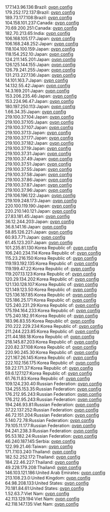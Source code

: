 177.143.96.136:Brazil: [ovpn config](vpn/177_143_96_136.ovpn)  
179.252.172.137:Brazil: [ovpn config](vpn/179_252_172_137.ovpn)  
189.73.177.108:Brazil: [ovpn config](vpn/189_73_177_108.ovpn)  
104.158.101.237:Canada: [ovpn config](vpn/104_158_101_237.ovpn)  
70.69.200.251:Canada: [ovpn config](vpn/70_69_200_251.ovpn)  
182.70.213.65:India: [ovpn config](vpn/182_70_213_65.ovpn)  
106.168.105.177:Japan: [ovpn config](vpn/106_168_105_177.ovpn)  
106.168.248.252:Japan: [ovpn config](vpn/106_168_248_252.ovpn)  
118.104.100.159:Japan: [ovpn config](vpn/118_104_100_159.ovpn)  
118.154.252.10:Japan: [ovpn config](vpn/118_154_252_10.ovpn)  
124.211.145.201:Japan: [ovpn config](vpn/124_211_145_201.ovpn)  
126.125.144.155:Japan: [ovpn config](vpn/126_125_144_155.ovpn)  
126.79.241.255:Japan: [ovpn config](vpn/126_79_241_255.ovpn)  
131.213.227.136:Japan: [ovpn config](vpn/131_213_227_136.ovpn)  
14.101.163.7:Japan: [ovpn config](vpn/14_101_163_7.ovpn)  
14.132.55.42:Japan: [ovpn config](vpn/14_132_55_42.ovpn)  
14.3.169.201:Japan: [ovpn config](vpn/14_3_169_201.ovpn)  
153.206.235.46:Japan: [ovpn config](vpn/153_206_235_46.ovpn)  
153.224.96.47:Japan: [ovpn config](vpn/153_224_96_47.ovpn)  
180.197.250.113:Japan: [ovpn config](vpn/180_197_250_113.ovpn)  
1.66.34.35:Japan: [ovpn config](vpn/1_66_34_35.ovpn)  
219.100.37.104:Japan: [ovpn config](vpn/219_100_37_104.ovpn)  
219.100.37.105:Japan: [ovpn config](vpn/219_100_37_105.ovpn)  
219.100.37.107:Japan: [ovpn config](vpn/219_100_37_107.ovpn)  
219.100.37.13:Japan: [ovpn config](vpn/219_100_37_13.ovpn)  
219.100.37.177:Japan: [ovpn config](vpn/219_100_37_177.ovpn)  
219.100.37.182:Japan: [ovpn config](vpn/219_100_37_182.ovpn)  
219.100.37.19:Japan: [ovpn config](vpn/219_100_37_19.ovpn)  
219.100.37.31:Japan: [ovpn config](vpn/219_100_37_31.ovpn)  
219.100.37.49:Japan: [ovpn config](vpn/219_100_37_49.ovpn)  
219.100.37.51:Japan: [ovpn config](vpn/219_100_37_51.ovpn)  
219.100.37.55:Japan: [ovpn config](vpn/219_100_37_55.ovpn)  
219.100.37.58:Japan: [ovpn config](vpn/219_100_37_58.ovpn)  
219.100.37.86:Japan: [ovpn config](vpn/219_100_37_86.ovpn)  
219.100.37.87:Japan: [ovpn config](vpn/219_100_37_87.ovpn)  
219.100.37.96:Japan: [ovpn config](vpn/219_100_37_96.ovpn)  
219.106.196.122:Japan: [ovpn config](vpn/219_106_196_122.ovpn)  
219.109.248.173:Japan: [ovpn config](vpn/219_109_248_173.ovpn)  
220.100.119.190:Japan: [ovpn config](vpn/220_100_119_190.ovpn)  
220.210.140.121:Japan: [ovpn config](vpn/220_210_140_121.ovpn)  
27.83.181.45:Japan: [ovpn config](vpn/27_83_181_45.ovpn)  
36.12.244.203:Japan: [ovpn config](vpn/36_12_244_203.ovpn)  
36.8.141.16:Japan: [ovpn config](vpn/36_8_141_16.ovpn)  
58.85.126.221:Japan: [ovpn config](vpn/58_85_126_221.ovpn)  
60.93.7.71:Japan: [ovpn config](vpn/60_93_7_71.ovpn)  
61.45.123.207:Japan: [ovpn config](vpn/61_45_123_207.ovpn)  
101.235.81.130:Korea Republic of: [ovpn config](vpn/101_235_81_130.ovpn)  
106.240.234.114:Korea Republic of: [ovpn config](vpn/106_240_234_114.ovpn)  
115.23.216.150:Korea Republic of: [ovpn config](vpn/115_23_216_150.ovpn)  
119.193.192.135:Korea Republic of: [ovpn config](vpn/119_193_192_135.ovpn)  
119.199.47.22:Korea Republic of: [ovpn config](vpn/119_199_47_22.ovpn)  
119.207.13.123:Korea Republic of: [ovpn config](vpn/119_207_13_123.ovpn)  
120.29.134.202:Korea Republic of: [ovpn config](vpn/120_29_134_202.ovpn)  
121.130.128.107:Korea Republic of: [ovpn config](vpn/121_130_128_107.ovpn)  
121.149.123.50:Korea Republic of: [ovpn config](vpn/121_149_123_50.ovpn)  
125.136.187.85:Korea Republic of: [ovpn config](vpn/125_136_187_85.ovpn)  
125.186.25.171:Korea Republic of: [ovpn config](vpn/125_186_25_171.ovpn)  
125.240.231.29:Korea Republic of: [ovpn config](vpn/125_240_231_29.ovpn)  
175.194.164.233:Korea Republic of: [ovpn config](vpn/175_194_164_233.ovpn)  
175.240.182.91:Korea Republic of: [ovpn config](vpn/175_240_182_91.ovpn)  
183.96.83.55:Korea Republic of: [ovpn config](vpn/183_96_83_55.ovpn)  
210.222.229.234:Korea Republic of: [ovpn config](vpn/210_222_229_234.ovpn)  
211.244.223.85:Korea Republic of: [ovpn config](vpn/211_244_223_85.ovpn)  
211.44.188.18:Korea Republic of: [ovpn config](vpn/211_44_188_18.ovpn)  
218.145.87.203:Korea Republic of: [ovpn config](vpn/218_145_87_203.ovpn)  
220.82.37.108:Korea Republic of: [ovpn config](vpn/220_82_37_108.ovpn)  
220.90.245.30:Korea Republic of: [ovpn config](vpn/220_90_245_30.ovpn)  
221.167.26.145:Korea Republic of: [ovpn config](vpn/221_167_26_145.ovpn)  
222.102.156.175:Korea Republic of: [ovpn config](vpn/222_102_156_175.ovpn)  
59.22.171.37:Korea Republic of: [ovpn config](vpn/59_22_171_37.ovpn)  
59.6.127.127:Korea Republic of: [ovpn config](vpn/59_6_127_127.ovpn)  
61.76.11.83:Korea Republic of: [ovpn config](vpn/61_76_11_83.ovpn)  
109.124.230.40:Russian Federation: [ovpn config](vpn/109_124_230_40.ovpn)  
134.255.153.35:Russian Federation: [ovpn config](vpn/134_255_153_35.ovpn)  
176.212.95.243:Russian Federation: [ovpn config](vpn/176_212_95_243.ovpn)  
176.212.95.243:Russian Federation: [ovpn config](vpn/176_212_95_243.ovpn)  
194.246.93.81:Russian Federation: [ovpn config](vpn/194_246_93_81.ovpn)  
37.22.137.252:Russian Federation: [ovpn config](vpn/37_22_137_252.ovpn)  
46.72.151.204:Russian Federation: [ovpn config](vpn/46_72_151_204.ovpn)  
5.140.72.78:Russian Federation: [ovpn config](vpn/5_140_72_78.ovpn)  
79.105.11.177:Russian Federation: [ovpn config](vpn/79_105_11_177.ovpn)  
94.241.238.3:Russian Federation: [ovpn config](vpn/94_241_238_3.ovpn)  
95.53.182.24:Russian Federation: [ovpn config](vpn/95_53_182_24.ovpn)  
46.240.187.145:Serbia: [ovpn config](vpn/46_240_187_145.ovpn)  
122.99.21.46:Taiwan: [ovpn config](vpn/122_99_21_46.ovpn)  
171.7.103.240:Thailand: [ovpn config](vpn/171_7_103_240.ovpn)  
182.52.252.172:Thailand: [ovpn config](vpn/182_52_252_172.ovpn)  
184.22.46.227:Thailand: [ovpn config](vpn/184_22_46_227.ovpn)  
49.228.179.208:Thailand: [ovpn config](vpn/49_228_179_208.ovpn)  
146.103.121.186:United Arab Emirates: [ovpn config](vpn/146_103_121_186.ovpn)  
213.108.23.0:United Kingdom: [ovpn config](vpn/213_108_23_0.ovpn)  
64.98.208.133:United States: [ovpn config](vpn/64_98_208_133.ovpn)  
70.181.84.61:United States: [ovpn config](vpn/70_181_84_61.ovpn)  
1.52.63.7:Viet Nam: [ovpn config](vpn/1_52_63_7.ovpn)  
42.113.129.194:Viet Nam: [ovpn config](vpn/42_113_129_194.ovpn)  
42.118.147.135:Viet Nam: [ovpn config](vpn/42_118_147_135.ovpn)  
